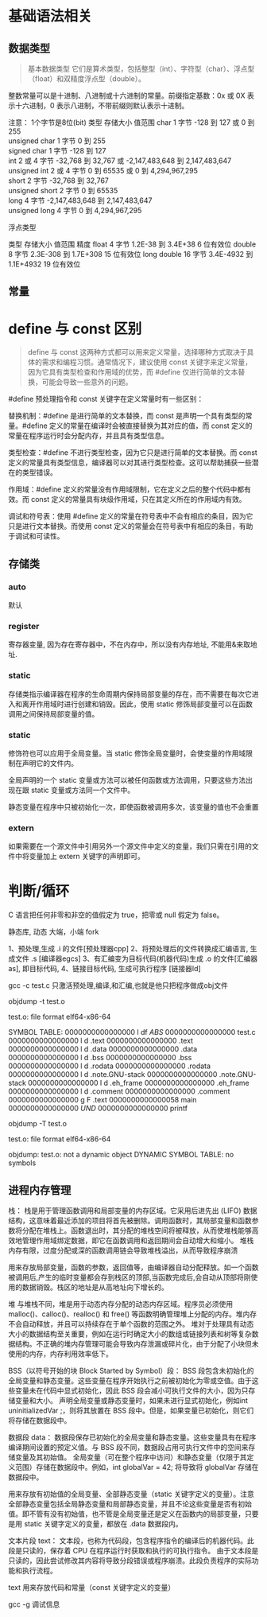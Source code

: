 # 基础语法相关


## 数据类型
> 基本数据类型
它们是算术类型，包括整型（int）、字符型（char）、浮点型（float）和双精度浮点型（double）。

整数常量可以是十进制、八进制或十六进制的常量。前缀指定基数：0x 或 0X 表示十六进制，0 表示八进制，不带前缀则默认表示十进制。

注意： 1个字节是8位(bit)
类型	存储大小	值范围
char	        1 字节	-128 到 127 或 0 到 255  
unsigned char	1 字节	0 到 255   
signed char	    1 字节	-128 到 127    
int	            2 或 4 字节	-32,768 到 32,767 或 -2,147,483,648 到 2,147,483,647    
unsigned int	2 或 4 字节	0 到 65535 或 0 到 4,294,967,295   
short	        2 字节	-32,768 到 32,767    
unsigned short	2 字节	0 到 65535      
long	        4 字节	-2,147,483,648 到 2,147,483,647   
unsigned long	4 字节	0 到 4,294,967,295   


浮点类型

类型	存储大小	值范围	精度
float	4 字节	1.2E-38 到 3.4E+38	6 位有效位
double	8 字节	2.3E-308 到 1.7E+308	15 位有效位
long double	16 字节	3.4E-4932 到 1.1E+4932	19 位有效位



## 常量

# define 与 const 区别
> define 与 const 这两种方式都可以用来定义常量，选择哪种方式取决于具体的需求和编程习惯。通常情况下，建议使用 const 关键字来定义常量，因为它具有类型检查和作用域的优势，而 #define 仅进行简单的文本替换，可能会导致一些意外的问题。

#define 预处理指令和 const 关键字在定义常量时有一些区别：

替换机制：#define 是进行简单的文本替换，而 const 是声明一个具有类型的常量。#define 定义的常量在编译时会被直接替换为其对应的值，而 const 定义的常量在程序运行时会分配内存，并且具有类型信息。

类型检查：#define 不进行类型检查，因为它只是进行简单的文本替换。而 const 定义的常量具有类型信息，编译器可以对其进行类型检查。这可以帮助捕获一些潜在的类型错误。

作用域：#define 定义的常量没有作用域限制，它在定义之后的整个代码中都有效。而 const 定义的常量具有块级作用域，只在其定义所在的作用域内有效。

调试和符号表：使用 #define 定义的常量在符号表中不会有相应的条目，因为它只是进行文本替换。而使用 const 定义的常量会在符号表中有相应的条目，有助于调试和可读性。


## 存储类

### auto  
默认
### register 
寄存器变量, 因为存在寄存器中，不在内存中，所以没有内存地址, 不能用&来取地址.
### static 
存储类指示编译器在程序的生命周期内保持局部变量的存在，而不需要在每次它进入和离开作用域时进行创建和销毁。因此，使用 static 修饰局部变量可以在函数调用之间保持局部变量的值。

### static 
修饰符也可以应用于全局变量。当 static 修饰全局变量时，会使变量的作用域限制在声明它的文件内。

全局声明的一个 static 变量或方法可以被任何函数或方法调用，只要这些方法出现在跟 static 变量或方法同一个文件中。

静态变量在程序中只被初始化一次，即使函数被调用多次，该变量的值也不会重置

### extern
如果需要在一个源文件中引用另外一个源文件中定义的变量，我们只需在引用的文件中将变量加上 extern 关键字的声明即可。


# 判断/循环

C 语言把任何非零和非空的值假定为 true，把零或 null 假定为 false。




静态库, 动态
大端，小端
fork



1、预处理,生成 .i 的文件[预处理器cpp]
2、将预处理后的文件转换成汇编语言, 生成文件 .s [编译器egcs]
3、有汇编变为目标代码(机器代码)生成 .o 的文件[汇编器as], 即目标代码,
4、链接目标代码, 生成可执行程序 [链接器ld]


gcc -c test.c  只激活预处理,编译,和汇编,也就是他只把程序做成obj文件


objdump -t   test.o  

test.o:     file format elf64-x86-64

SYMBOL TABLE:
0000000000000000 l    df *ABS*  0000000000000000 test.c
0000000000000000 l    d  .text  0000000000000000 .text
0000000000000000 l    d  .data  0000000000000000 .data
0000000000000000 l    d  .bss   0000000000000000 .bss
0000000000000000 l    d  .rodata        0000000000000000 .rodata
0000000000000000 l    d  .note.GNU-stack        0000000000000000 .note.GNU-stack
0000000000000000 l    d  .eh_frame      0000000000000000 .eh_frame
0000000000000000 l    d  .comment       0000000000000000 .comment
0000000000000000 g     F .text  0000000000000058 main
0000000000000000         *UND*  0000000000000000 printf








objdump -T   test.o  

test.o:     file format elf64-x86-64

objdump: test.o: not a dynamic object
DYNAMIC SYMBOL TABLE:
no symbols



## 进程内存管理

栈：
栈是用于管理函数调用和局部变量的内存区域。它采用后进先出 (LIFO) 数据结构，这意味着最近添加的项目将首先被删除。调用函数时，其局部变量和函数参数将分配在堆栈上。函数退出时，其分配的堆栈空间将被释放，从而使堆栈能够高效地管理作用域绑定数据，即它在函数调用和返回期间会自动增大和缩小。
堆栈内存有限，过度分配或深的函数调用链会导致堆栈溢出，从而导致程序崩溃

用来存放局部变量，函数的参数，返回值等，由编译器自动分配释放。如一个函数被调用后,产生的临时变量都会存到栈区的顶部,当函数完成后,会自动从顶部将刚使用的数据销毁。栈区的地址是从高地址向下增长的。


堆
与堆栈不同，堆是用于动态内存分配的动态内存区域。程序员必须使用 malloc()、calloc()、realloc() 和 free() 等函数明确管理堆上分配的内存。堆内存不会自动释放，并且可以持续存在于单个函数的范围之外。
堆对于处理具有动态大小的数据结构至关重要，例如在运行时确定大小的数组或链接列表和树等复杂数据结构。不正确的堆内存管理可能会导致内存泄漏或碎片化，由于分配了小块但未使用的内存，内存利用效率低下。



BSS（以符号开始的块 Block Started by Symbol）段：
BSS 段包含未初始化的全局变量和静态变量。这些变量在程序开始执行之前被初始化为零或空值。由于这些变量未在代码中显式初始化，因此 BSS 段会减小可执行文件的大小，因为只存储变量和大小。
声明全局变量或静态变量时，如果未进行显式初始化，例如int uninitializedVar ;，则将其放置在 BSS 段中。但是，如果变量已初始化，则它们将存储在数据段中。 


数据段 data：
数据段保存已初始化的全局变量和静态变量。这些变量具有在程序编译期间设置的预定义值。与 BSS 段不同，数据段占用可执行文件中的空间来存储变量及其初始值。
全局变量（可在整个程序中访问）和静态变量（仅限于其定义范围）存储在数据段中。例如，int globalVar = 42; 将导致将 globalVar 存储在数据段中。 

用来存放有初始值的全局变量、全部静态变量（static 关键字定义的变量）。注意全部静态变量包括全局静态变量和局部静态变量，并且不论这些变量是否有初始值。即不管有没有初始值，也不管是全局变量还是定义在函数内的局部变量，只要是用 static 关键字定义的变量，都放在 .data 数据段内。



文本片段 text：
文本段，也称为代码段，包含程序指令的编译后的机器代码。此段是只读的，保存着 CPU 在程序运行时获取和执行的可执行指令。
由于文本段是只读的，因此尝试修改其内容将导致分段错误或程序崩溃。此段负责程序的实际功能和执行流程。

text 用来存放代码和常量（const 关键字定义的变量）


gcc -g 调试信息